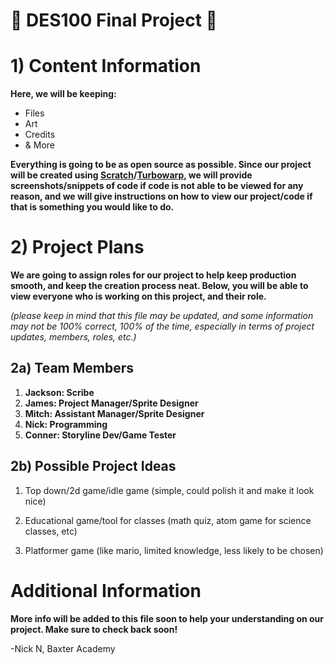# 🚀 DES100 Final Project 🚀

# 1) Content Information
**Here, we will be keeping:**
- Files
- Art
- Credits
- & More

**Everything is going to be as open source as possible. Since our project will be created using [Scratch](https://scratch.mit.edu/)/[Turbowarp](https://turbowarp.org), we will provide screenshots/snippets of code if code is not able to be viewed for any reason, and we will give instructions on how to view our project/code if that is something you would like to do.**

# 2) Project Plans
**We are going to assign roles for our project to help keep production smooth, and keep the creation process neat. Below, you will be able to view everyone who is working on this project, and their role.**

*(please keep in mind that this file may be updated, and some information may not be 100% correct, 100% of the time, especially in terms of project updates, members, roles, etc.)*

## 2a) Team Members
1) **Jackson: Scribe**
1) **James: Project Manager/Sprite Designer**
1) **Mitch: Assistant Manager/Sprite Designer**
1) **Nick: Programming**
1) **Conner: Storyline Dev/Game Tester**

## 2b) Possible Project Ideas
1) Top down/2d game/idle game (simple, could polish it and make it look nice)

1) Educational game/tool for classes (math quiz, atom game for science classes, etc)

1) Platformer game (like mario, limited knowledge, less likely to be chosen)

# Additional Information
**More info will be added to this file soon to help your understanding on our project. Make sure to check back soon!**

-Nick N, Baxter Academy
